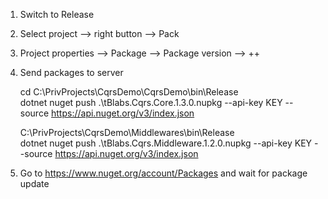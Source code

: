 1. Switch to Release
2. Select project --> right button --> Pack
3. Project properties --> Package --> Package version --> ++
4. Send packages to server

	cd C:\PrivProjects\CqrsDemo\CqrsDemo\bin\Release  
	dotnet nuget push .\tBlabs.Cqrs.Core.1.3.0.nupkg --api-key KEY --source https://api.nuget.org/v3/index.json

	C:\PrivProjects\CqrsDemo\Middlewares\bin\Release  
	dotnet nuget push .\tBlabs.Cqrs.Middleware.1.2.0.nupkg --api-key KEY --source https://api.nuget.org/v3/index.json

5. Go to https://www.nuget.org/account/Packages and wait for package update
